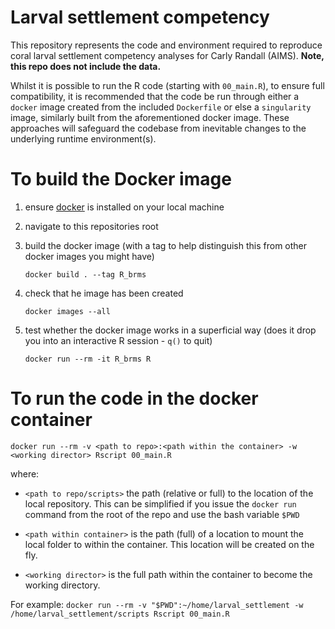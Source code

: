 # Larval settlement competency

This repository represents the code and environment required to
reproduce coral larval settlement competency analyses for Carly
Randall (AIMS).  **Note, this repo does not include the data.**

Whilst it is possible to run the R code (starting with `00_main.R`),
to ensure full compatibility, it is recommended that the code be run
through either a `docker` image created from the included `Dockerfile`
or else a `singularity` image, similarly built from the aforementioned
docker image.  These approaches will safeguard the codebase from
inevitable changes to the underlying runtime environment(s).

# To build the Docker image

1. ensure [docker](https://www.docker.com) is installed on your local
   machine

2. navigate to this repositories root

3. build the docker image (with a tag to help distinguish this from
   other docker images you might have)
   
   `docker build . --tag R_brms`

4. check that he image has been created
   
   `docker images --all`

5. test whether the docker image works in a superficial way (does it
   drop you into an interactive R session - `q()` to quit)

   `docker run --rm -it R_brms R`

# To run the code in the docker container

   `docker run --rm -v <path to repo>:<path within the container> -w <working director> Rscript 00_main.R`
   
   where:
   
   - `<path to repo/scripts>` the path (relative or full) to the
   location of the local repository.  This can be simplified if you
   issue the `docker run` command from the root of the repo and use
   the bash variable `$PWD`

   - `<path within container>` is the path (full) of a location to
   mount the local folder to within the container.  This location will
   be created on the fly.

   - `<working director>` is the full path within the container to
     become the working directory.
   
   For example:
   `docker run --rm -v "$PWD":~/home/larval_settlement -w /home/larval_settlement/scripts Rscript 00_main.R`
   

